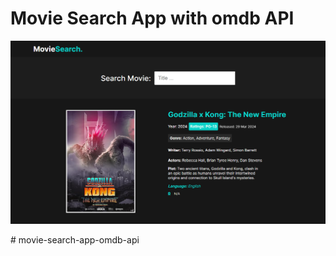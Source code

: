 # Movie Search App with omdb API

<p aling="center"><img src="screencapture.png"></p># movie-search-app-omdb-api

